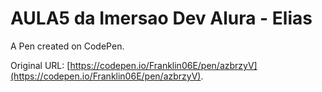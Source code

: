 # AULA5 da Imersao Dev Alura - Elias

A Pen created on CodePen.

Original URL: [https://codepen.io/Franklin06E/pen/azbrzyV](https://codepen.io/Franklin06E/pen/azbrzyV).

